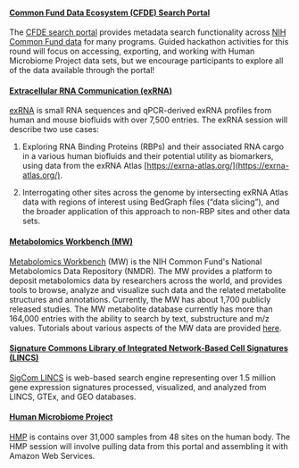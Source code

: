 #### [Common Fund Data Ecosystem (CFDE) Search Portal](https://app.nih-cfde.org/)

The [CFDE search portal](https://app.nih-cfde.org/) provides metadata
search functionality across
[NIH Common Fund data](https://commonfund.nih.gov/) for many
programs. Guided hackathon activities for this round will focus on
accessing, exporting, and working with Human Microbiome Project data
sets, but we encourage participants to explore all of the data available
through the portal!

#### [Extracellular RNA Communication (exRNA)](https://exrna-atlas.org/)

[exRNA](https://exrna-atlas.org/) is small RNA sequences and qPCR-derived exRNA profiles from human and mouse biofluids with over 7,500 entries. The exRNA session will describe two use cases:

1) Exploring RNA Binding Proteins (RBPs) and their associated RNA cargo in a various human biofluids and their potential utility as biomarkers, using data from the exRNA Atlas [https://exrna-atlas.org/](https://exrna-atlas.org/).

2) Interrogating other sites across the genome by intersecting exRNA Atlas data with regions of interest using BedGraph files (“data slicing”), and the broader application of this approach to non-RBP sites and other data sets. 

#### [Metabolomics Workbench (MW)](https://www.metabolomicsworkbench.org/)

[Metabolomics Workbench](https://www.metabolomicsworkbench.org/) (MW) is the NIH Common Fund's National Metabolomics Data Repository (NMDR). The MW provides a platform to deposit metabolomics data by researchers across the world, and provides tools to browse, analyze and visualize such data and the related metabolite structures and annotations. Currently, the MW has about 1,700 publicly released studies. The MW metabolite database currently has more than 164,000 entries with the ability to search by text, substructure and m/z values. Tutorials about various aspects of the MW data are provided [here](https://www.metabolomicsworkbench.org/data/tutorials.php). 

#### [Signature Commons Library of Integrated Network-Based Cell Signatures (LINCS)](https://maayanlab.cloud/sigcom-lincs/#/SignatureSearch/UpDown)

[SigCom LINCS](https://maayanlab.cloud/sigcom-lincs/#/SignatureSearch/UpDown) is web-based search engine representing over 1.5 million gene expression signatures processed, visualized, and analyzed from LINCS, GTEx, and GEO databases.

#### [Human Microbiome Project](https://portal.hmpdacc.org/)

[HMP](https://portal.hmpdacc.org/) is contains over 31,000 samples from 48 sites on the human body. The HMP session will involve pulling data from this portal and assembling it with Amazon Web Services.
